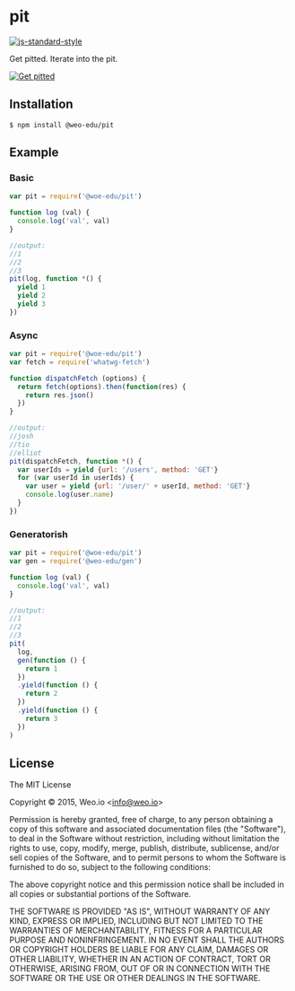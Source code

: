
# pit

[![js-standard-style](https://img.shields.io/badge/code%20style-standard-brightgreen.svg?style=flat)](https://github.com/feross/standard)

Get pitted. Iterate into the pit.

[![Get pitted](http://img.youtube.com/vi/Y5ckCAUVOn0/0.jpg)](http://www.youtube.com/watch?v=Y5ckCAUVOn0)

## Installation

    $ npm install @weo-edu/pit


## Example

### Basic

```js
var pit = require('@woe-edu/pit')

function log (val) {
  console.log('val', val)
}

//output:
//1
//2
//3
pit(log, function *() {
  yield 1
  yield 2
  yield 3
})

```

### Async

```js
var pit = require('@woe-edu/pit')
var fetch = require('whatwg-fetch')

function dispatchFetch (options) {
  return fetch(options).then(function(res) {
    return res.json()
  })
}

//output:
//josh
//tio
//elliot
pit(dispatchFetch, function *() {
  var userIds = yield {url: '/users', method: 'GET'}
  for (var userId in userIds) {
    var user = yield {url: '/user/' + userId, method: 'GET'}
    console.log(user.name)
  }
})

```

### Generatorish

```js
var pit = require('@woe-edu/pit')
var gen = require('@weo-edu/gen')

function log (val) {
  console.log('val', val)
}

//output:
//1
//2
//3
pit(
  log,
  gen(function () {
    return 1
  })
  .yield(function () {
    return 2
  })
  .yield(function () {
    return 3
  })
)
```

## License

The MIT License

Copyright &copy; 2015, Weo.io &lt;info@weo.io&gt;

Permission is hereby granted, free of charge, to any person obtaining a copy of this software and associated documentation files (the "Software"), to deal in the Software without restriction, including without limitation the rights to use, copy, modify, merge, publish, distribute, sublicense, and/or sell copies of the Software, and to permit persons to whom the Software is furnished to do so, subject to the following conditions:

The above copyright notice and this permission notice shall be included in all copies or substantial portions of the Software.

THE SOFTWARE IS PROVIDED "AS IS", WITHOUT WARRANTY OF ANY KIND, EXPRESS OR IMPLIED, INCLUDING BUT NOT LIMITED TO THE WARRANTIES OF MERCHANTABILITY, FITNESS FOR A PARTICULAR PURPOSE AND NONINFRINGEMENT. IN NO EVENT SHALL THE AUTHORS OR COPYRIGHT HOLDERS BE LIABLE FOR ANY CLAIM, DAMAGES OR OTHER LIABILITY, WHETHER IN AN ACTION OF CONTRACT, TORT OR OTHERWISE, ARISING FROM, OUT OF OR IN CONNECTION WITH THE SOFTWARE OR THE USE OR OTHER DEALINGS IN THE SOFTWARE.
